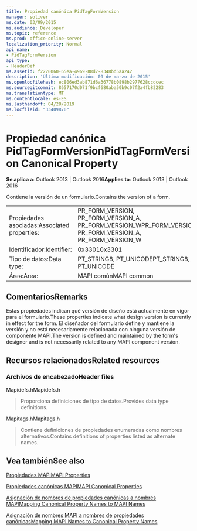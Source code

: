 ```yaml
---
title: Propiedad canónica PidTagFormVersion
manager: soliver
ms.date: 03/09/2015
ms.audience: Developer
ms.topic: reference
ms.prod: office-online-server
localization_priority: Normal
api_name:
- PidTagFormVersion
api_type:
- HeaderDef
ms.assetid: f2220060-65ea-4969-88d7-8348bd5aa242
description: 'Última modificación: 09 de marzo de 2015'
ms.openlocfilehash: ec806ed3ab871d6a36778b0898b2977628ccdcec
ms.sourcegitcommit: 8657170d071f9bcf680aba50b9c07f2a4fb82283
ms.translationtype: MT
ms.contentlocale: es-ES
ms.lasthandoff: 04/28/2019
ms.locfileid: "33409870"
---
```

# <a name="pidtagformversion-canonical-property"></a><span data-ttu-id="a801b-103">Propiedad canónica PidTagFormVersion</span><span class="sxs-lookup"><span data-stu-id="a801b-103">PidTagFormVersion Canonical Property</span></span>

  
  
<span data-ttu-id="a801b-104">**Se aplica a**: Outlook 2013 | Outlook 2016</span><span class="sxs-lookup"><span data-stu-id="a801b-104">**Applies to**: Outlook 2013 | Outlook 2016</span></span> 
  
<span data-ttu-id="a801b-105">Contiene la versión de un formulario.</span><span class="sxs-lookup"><span data-stu-id="a801b-105">Contains the version of a form.</span></span> 
  
|||
|:-----|:-----|
|<span data-ttu-id="a801b-106">Propiedades asociadas:</span><span class="sxs-lookup"><span data-stu-id="a801b-106">Associated properties:</span></span>  <br/> |<span data-ttu-id="a801b-107">PR_FORM_VERSION, PR_FORM_VERSION_A, PR_FORM_VERSION_W</span><span class="sxs-lookup"><span data-stu-id="a801b-107">PR_FORM_VERSION, PR_FORM_VERSION_A, PR_FORM_VERSION_W</span></span>  <br/> |
|<span data-ttu-id="a801b-108">Identificador:</span><span class="sxs-lookup"><span data-stu-id="a801b-108">Identifier:</span></span>  <br/> |<span data-ttu-id="a801b-109">0x3301</span><span class="sxs-lookup"><span data-stu-id="a801b-109">0x3301</span></span>  <br/> |
|<span data-ttu-id="a801b-110">Tipo de datos:</span><span class="sxs-lookup"><span data-stu-id="a801b-110">Data type:</span></span>  <br/> |<span data-ttu-id="a801b-111">PT_STRING8, PT_UNICODE</span><span class="sxs-lookup"><span data-stu-id="a801b-111">PT_STRING8, PT_UNICODE</span></span>  <br/> |
|<span data-ttu-id="a801b-112">Área:</span><span class="sxs-lookup"><span data-stu-id="a801b-112">Area:</span></span>  <br/> |<span data-ttu-id="a801b-113">MAPI común</span><span class="sxs-lookup"><span data-stu-id="a801b-113">MAPI common</span></span>  <br/> |
   
## <a name="remarks"></a><span data-ttu-id="a801b-114">Comentarios</span><span class="sxs-lookup"><span data-stu-id="a801b-114">Remarks</span></span>

<span data-ttu-id="a801b-115">Estas propiedades indican qué versión de diseño está actualmente en vigor para el formulario.</span><span class="sxs-lookup"><span data-stu-id="a801b-115">These properties indicate what design version is currently in effect for the form.</span></span> <span data-ttu-id="a801b-116">El diseñador del formulario define y mantiene la versión y no está necesariamente relacionada con ninguna versión de componente MAPI.</span><span class="sxs-lookup"><span data-stu-id="a801b-116">The version is defined and maintained by the form's designer and is not necessarily related to any MAPI component version.</span></span> 
  
## <a name="related-resources"></a><span data-ttu-id="a801b-117">Recursos relacionados</span><span class="sxs-lookup"><span data-stu-id="a801b-117">Related resources</span></span>

### <a name="header-files"></a><span data-ttu-id="a801b-118">Archivos de encabezado</span><span class="sxs-lookup"><span data-stu-id="a801b-118">Header files</span></span>

<span data-ttu-id="a801b-119">Mapidefs.h</span><span class="sxs-lookup"><span data-stu-id="a801b-119">Mapidefs.h</span></span>
  
> <span data-ttu-id="a801b-120">Proporciona definiciones de tipo de datos.</span><span class="sxs-lookup"><span data-stu-id="a801b-120">Provides data type definitions.</span></span>
    
<span data-ttu-id="a801b-121">Mapitags.h</span><span class="sxs-lookup"><span data-stu-id="a801b-121">Mapitags.h</span></span>
  
> <span data-ttu-id="a801b-122">Contiene definiciones de propiedades enumeradas como nombres alternativos.</span><span class="sxs-lookup"><span data-stu-id="a801b-122">Contains definitions of properties listed as alternate names.</span></span>
    
## <a name="see-also"></a><span data-ttu-id="a801b-123">Vea también</span><span class="sxs-lookup"><span data-stu-id="a801b-123">See also</span></span>



[<span data-ttu-id="a801b-124">Propiedades MAPI</span><span class="sxs-lookup"><span data-stu-id="a801b-124">MAPI Properties</span></span>](mapi-properties.md)
  
[<span data-ttu-id="a801b-125">Propiedades canónicas MAPI</span><span class="sxs-lookup"><span data-stu-id="a801b-125">MAPI Canonical Properties</span></span>](mapi-canonical-properties.md)
  
[<span data-ttu-id="a801b-126">Asignación de nombres de propiedades canónicas a nombres MAPI</span><span class="sxs-lookup"><span data-stu-id="a801b-126">Mapping Canonical Property Names to MAPI Names</span></span>](mapping-canonical-property-names-to-mapi-names.md)
  
[<span data-ttu-id="a801b-127">Asignación de nombres MAPI a nombres de propiedades canónicas</span><span class="sxs-lookup"><span data-stu-id="a801b-127">Mapping MAPI Names to Canonical Property Names</span></span>](mapping-mapi-names-to-canonical-property-names.md)

